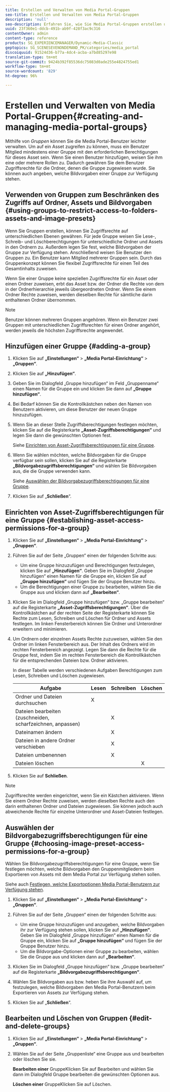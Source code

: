 ```yaml
---
title: Erstellen und Verwalten von Media Portal-Gruppen
seo-title: Erstellen und Verwalten von Media Portal-Gruppen
description: 'null'
seo-description: Erfahren Sie, wie Sie Media Portal-Gruppen erstellen und verwalten.
uuid: 23f360e1-ddcb-491b-ab9f-428f3ac9c316
contentOwner: admin
content-type: reference
products: SG_EXPERIENCEMANAGER/Dynamic-Media-Classic
geptopics: SG_SCENESEVENONDEMAND_PK/categories/media_portal
discoiquuid: 91524d36-b77a-4dc4-acba-a7bd85297e98
translation-type: tm+mt
source-git-commit: 9424b392f85536dc75083d0ade255e4824755ed1
workflow-type: tm+mt
source-wordcount: '829'
ht-degree: 96%

---
```



# Erstellen und Verwalten von Media Portal-Gruppen{#creating-and-managing-media-portal-groups}

Mithilfe von *Gruppen* können Sie die Media Portal-Benutzer leichter verwalten. Um auf ein Asset zugreifen zu können, muss ein Benutzer Mitglied mindestens einer Gruppe mit den erforderlichen Berechtigungen für dieses Asset sein. Wenn Sie einen Benutzer hinzufügen, weisen Sie ihm eine oder mehrere Rollen zu. Dadurch gewähren Sie dem Benutzer Zugriffsrechte für die Ordner, denen die Gruppe zugewiesen wurde. Sie können auch angeben, welche Bildvorgaben einer Gruppe zur Verfügung stehen.

## Verwenden von Gruppen zum Beschränken des Zugriffs auf Ordner, Assets und Bildvorgaben  {#using-groups-to-restrict-access-to-folders-assets-and-image-presets}

Wenn Sie Gruppen erstellen, können Sie Zugriffsrechte auf unterschiedlichen Ebenen gewähren. Für jede Gruppe weisen Sie Lese-, Schreib- und Löschberechtigungen für unterschiedliche Ordner und Assets in den Ordnern zu. Außerdem legen Sie fest, welche Bildvorgaben der Gruppe zur Verfügung stehen. Anschließend weisen Sie Benutzer den Gruppen zu. Ein Benutzer kann Mitglied mehrerer Gruppen sein. Durch das Gruppenkonzept können Sie flexibel Zugriffsrechte für einen Teil des Gesamtinhalts zuweisen.

Wenn Sie einer Gruppe keine speziellen Zugriffsrechte für ein Asset oder einen Ordner zuweisen, erbt das Asset bzw. der Ordner die Rechte von dem in der Ordnerhierarchie jeweils übergeordneten Ordner. Wenn Sie einem Ordner Rechte zuweisen, werden dieselben Rechte für sämtliche darin enthaltenen Ordner übernommen.

>[!NOTE]
>
>Benutzer können mehreren Gruppen angehören. Wenn ein Benutzer zwei Gruppen mit unterschiedlichen Zugriffsrechten für einen Ordner angehört, werden jeweils die höchsten Zugriffsrechte angewendet.

## Hinzufügen einer Gruppe  {#adding-a-group}

1. Klicken Sie auf **„Einstellungen“** > **„Media Portal-Einrichtung“** > **„Gruppen“**.
1. Klicken Sie auf **„Hinzufügen“**.
1. Geben Sie im Dialogfeld „Gruppe hinzufügen“ im Feld „Gruppenname“ einen Namen für die Gruppe ein und klicken Sie dann auf **„Gruppe hinzufügen“**.
1. Bei Bedarf können Sie die Kontrollkästchen neben den Namen von Benutzern aktivieren, um diese Benutzer der neuen Gruppe hinzuzufügen.
1. Wenn Sie an dieser Stelle Zugriffsberechtigungen festlegen möchten, klicken Sie auf die Registerkarte **„Asset-Zugriffsberechtigungen“** und legen Sie dann die gewünschten Optionen fest.

   Siehe [Einrichten von Asset-Zugriffsberechtigungen für eine Gruppe](creating-media-portal-groups.md#establishing_asset_access_permissions_for_a_group).

1. Wenn Sie wählen möchten, welche Bildvorgaben für die Gruppe verfügbar sein sollen, klicken Sie auf die Registerkarte **„Bildvorgabezugriffsberechtigungen“** und wählen Sie Bildvorgaben aus, die die Gruppe verwenden kann.

   Siehe [Auswählen der Bildvorgabezugriffsberechtigungen für eine Gruppe](creating-media-portal-groups.md#choosing_image_preset_access_permissions_for_a_group).

1. Klicken Sie auf „**Schließen**“.

## Einrichten von Asset-Zugriffsberechtigungen für eine Gruppe  {#establishing-asset-access-permissions-for-a-group}

1. Klicken Sie auf **„Einstellungen“** > **„Media Portal-Einrichtung“** > **„Gruppen“**.
1. Führen Sie auf der Seite „Gruppen“ einen der folgenden Schritte aus:

   * Um eine Gruppe hinzuzufügen und Berechtigungen festzulegen, klicken Sie auf **„Hinzufügen“**. Geben Sie im Dialogfeld „Gruppe hinzufügen“ einen Namen für die Gruppe ein, klicken Sie auf **„Gruppe hinzufügen“** und fügen Sie der Gruppe Benutzer hinzu.
   * Um die Berechtigungen einer Gruppe zu bearbeiten, wählen Sie die Gruppe aus und klicken dann auf **„Bearbeiten“**.

1. Klicken Sie im Dialogfeld „Gruppe hinzufügen“ bzw. „Gruppe bearbeiten“ auf die Registerkarte **„Asset-Zugriffsberechtigungen“**. Über die Kontrollkästchen auf der rechten Seite der Registerkarte können Sie Rechte zum Lesen, Schreiben und Löschen für Ordner und Assets festlegen. Im linken Fensterbereich können Sie Ordner und Unterordner erweitern und minimieren.
1. Um Ordnern oder einzelnen Assets Rechte zuzuweisen, wählen Sie den Ordner im linken Fensterbereich aus. Der Inhalt des Ordners wird im rechten Fensterbereich angezeigt. Legen Sie dann die Rechte für die Gruppe fest, indem Sie im rechten Fensterbereich die Kontrollkästchen für die entsprechenden Dateien bzw. Ordner aktivieren.

   In dieser Tabelle werden verschiedenen Aufgaben Berechtigungen zum Lesen, Schreiben und Löschen zugewiesen.

   | Aufgabe | Lesen | Schreiben | Löschen |
   |--- |--- |--- |--- |
   | Ordner und Dateien durchsuchen | X |  |  |
   | Dateien bearbeiten (zuschneiden, scharfzeichnen, anpassen) |  | X |  |
   | Dateinamen ändern |  | X |  |
   | Dateien in andere Ordner verschieben |  | X |  |
   | Dateien umbenennen |  | X |  |
   | Dateien löschen |  |  | X |

1. Klicken Sie auf **Schließen**.

>[!NOTE]
>
>Zugriffsrechte werden eingerichtet, wenn Sie ein Kästchen aktivieren. Wenn Sie einem Ordner Rechte zuweisen, werden dieselben Rechte auch den darin enthaltenen Ordner und Dateien zugewiesen. Sie können jedoch auch abweichende Rechte für einzelne Unterordner und Asset-Dateien festlegen.

## Auswählen der Bildvorgabezugriffsberechtigungen für eine Gruppe  {#choosing-image-preset-access-permissions-for-a-group}

Wählen Sie Bildvorgabezugriffsberechtigungen für eine Gruppe, wenn Sie festlegen möchten, welche Bildvorgaben den Gruppenmitgliedern beim Exportieren von Assets mit dem Media Portal zur Verfügung stehen sollen.

Siehe auch [Festlegen, welche Exportoptionen Media Portal-Benutzern zur Verfügung stehen](specifying-export-options-available-media.md#specifying_export_options_available_to_media_portal_users).

1. Klicken Sie auf **„Einstellungen“** > **„Media Portal-Einrichtung“** > **„Gruppen“**.
1. Führen Sie auf der Seite „Gruppen“ einen der folgenden Schritte aus:

   * Um eine Gruppe hinzuzufügen und anzugeben, welche Bildvorgaben ihr zur Verfügung stehen sollen, klicken Sie auf **„Hinzufügen“**. Geben Sie im Dialogfeld „Gruppe hinzufügen“ einen Namen für die Gruppe ein, klicken Sie auf **„Gruppe hinzufügen“** und fügen Sie der Gruppe Benutzer hinzu.
   * Um die Bildvorgabe-Optionen einer Gruppe zu bearbeiten, wählen Sie die Gruppe aus und klicken dann auf **„Bearbeiten“**.

1. Klicken Sie im Dialogfeld „Gruppe hinzufügen“ bzw. „Gruppe bearbeiten“ auf die Registerkarte **„Bildvorgabezugriffsberechtigungen“**.
1. Wählen Sie Bildvorgaben aus bzw. heben Sie ihre Auswahl auf, um festzulegen, welche Bildvorgaben den Media Portal-Benutzern beim Exportieren von Assets zur Verfügung stehen.
1. Klicken Sie auf „**Schließen**“.

## Bearbeiten und Löschen von Gruppen  {#edit-and-delete-groups}

1. Klicken Sie auf **„Einstellungen“** > **„Media Portal-Einrichtung“** > **„Gruppen“**.
1. Wählen Sie auf der Seite „Gruppenliste“ eine Gruppe aus und bearbeiten oder löschen Sie sie.

   **Bearbeiten einer** GruppeKlicken Sie auf Bearbeiten und wählen Sie dann im Dialogfeld Gruppe bearbeiten die gewünschten Optionen aus.

   **Löschen einer** GruppeKlicken Sie auf Löschen.


